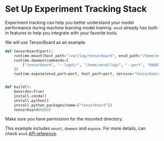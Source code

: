 # Set Up Experiment Tracking Stack

Experiment tracking can help you better understand your model performance during machine learning model training. `envd` already has built-in features to help you integrate with your favorite tools.

We will use TensorBoard as an example.

```python
def tensorboard(port):
    runtime.mount(host_path="/var/log/tensorboard", envd_path="/home/envd/logs")
    runtime.daemon(commands=[
        ["tensorboard", "--logdir", "/home/envd/logs", "--port", "8888", "--host", "0.0.0.0", ">>tensorboard.log", "2>&1"],
    ])
    runtime.expose(envd_port=port, host_port=port, service="tensorboard")


def build():
    base(dev=True)
    install.conda()
    install.python()
    install.python_packages(name=["tensorboard"])
    tensorboard(8888)
```

Make sure you have permission for the mounted directory.

This example includes `mount`, `daemon` and `expose`. For more details, can check `envd` [API reference](/api/starlark/v0/runtime).
